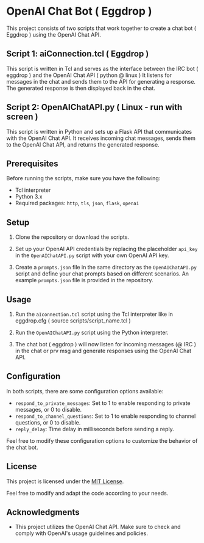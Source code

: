 # OpenAI Chat Bot ( Eggdrop ) 

This project consists of two scripts that work together to create a chat bot ( Eggdrop ) using the OpenAI Chat API.

## Script 1: aiConnection.tcl ( Eggdrop )

This script is written in Tcl and serves as the interface between the IRC bot ( eggdrop ) and the OpenAI Chat API ( python @ linux ) It listens for messages in the chat and sends them to the API for generating a response. The generated response is then displayed back in the chat.

## Script 2: OpenAIChatAPI.py ( Linux - run with screen ) 

This script is written in Python and sets up a Flask API that communicates with the OpenAI Chat API. It receives incoming chat messages, sends them to the OpenAI Chat API, and returns the generated response.

## Prerequisites

Before running the scripts, make sure you have the following:

- Tcl interpreter
- Python 3.x
- Required packages: `http`, `tls`, `json`, `flask`, `openai`

## Setup

1. Clone the repository or download the scripts.

2. Set up your OpenAI API credentials by replacing the placeholder `api_key` in the `OpenAIChatAPI.py` script with your own OpenAI API key.

3. Create a `prompts.json` file in the same directory as the `OpenAIChatAPI.py` script and define your chat prompts based on different scenarios. An example `prompts.json` file is provided in the repository.

## Usage

1. Run the `aIconnection.tcl` script using the Tcl interpreter like in eggdrop.cfg ( source scripts/script_name.tcl )

2. Run the `OpenAIChatAPI.py` script using the Python interpreter.

3. The chat bot ( eggdrop ) will now listen for incoming messages (@ IRC ) in the chat or prv msg and generate responses using the OpenAI Chat API.

## Configuration

In both scripts, there are some configuration options available:

- `respond_to_private_messages`: Set to 1 to enable responding to private messages, or 0 to disable.
- `respond_to_channel_questions`: Set to 1 to enable responding to channel questions, or 0 to disable.
- `reply_delay`: Time delay in milliseconds before sending a reply.

Feel free to modify these configuration options to customize the behavior of the chat bot.

## License

This project is licensed under the [MIT License](https://opensource.org/licenses/MIT).

Feel free to modify and adapt the code according to your needs.

## Acknowledgments

- This project utilizes the OpenAI Chat API. Make sure to check and comply with OpenAI's usage guidelines and policies.
